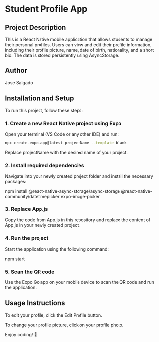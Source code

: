 # Student Profile App

## Project Description

This is a React Native mobile application that allows students to manage their personal profiles. Users can view and edit their profile information, including their profile picture, name, date of birth, nationality, and a short bio. The data is stored persistently using AsyncStorage.

## Author

Jose Salgado

## Installation and Setup

To run this project, follow these steps:

### 1. Create a new React Native project using Expo

Open your terminal (VS Code or any other IDE) and run:
```sh
npx create-expo-app@latest projectName --template blank
```
Replace projectName with the desired name of your project.

### 2. Install required dependencies

Navigate into your newly created project folder and install the necessary packages:

npm install @react-native-async-storage/async-storage @react-native-community/datetimepicker expo-image-picker

### 3. Replace App.js

Copy the code from App.js in this repository and replace the content of App.js in your newly created project.

### 4. Run the project

Start the application using the following command:

npm start

### 5. Scan the QR code

Use the Expo Go app on your mobile device to scan the QR code and run the application.

## Usage Instructions

To edit your profile, click the Edit Profile button.

To change your profile picture, click on your profile photo.

Enjoy coding! 🚀

